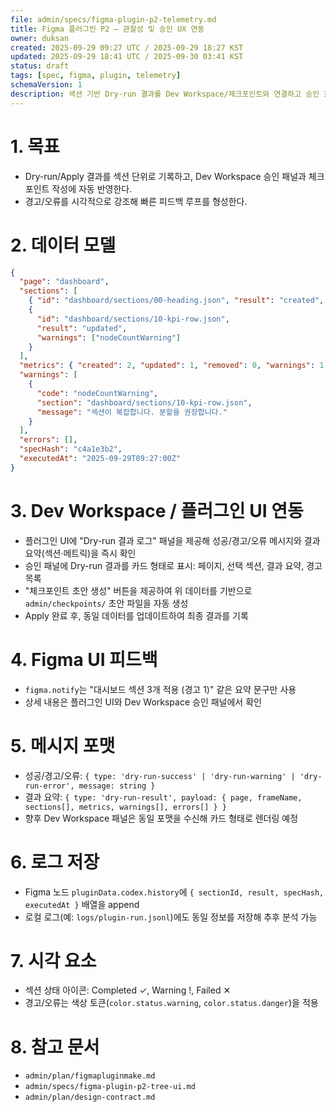 ```yaml
---
file: admin/specs/figma-plugin-p2-telemetry.md
title: Figma 플러그인 P2 — 관찰성 및 승인 UX 연동
owner: duksan
created: 2025-09-29 09:27 UTC / 2025-09-29 18:27 KST
updated: 2025-09-29 18:41 UTC / 2025-09-30 03:41 KST
status: draft
tags: [spec, figma, plugin, telemetry]
schemaVersion: 1
description: 섹션 기반 Dry-run 결과를 Dev Workspace/체크포인트와 연결하고 승인 흐름을 자동화하기 위한 설계안
---
```


# 1. 목표

- Dry-run/Apply 결과를 섹션 단위로 기록하고, Dev Workspace 승인 패널과 체크포인트 작성에 자동 반영한다.
- 경고/오류를 시각적으로 강조해 빠른 피드백 루프를 형성한다.

# 2. 데이터 모델

```json
{
  "page": "dashboard",
  "sections": [
    { "id": "dashboard/sections/00-heading.json", "result": "created", "warnings": [] },
    {
      "id": "dashboard/sections/10-kpi-row.json",
      "result": "updated",
      "warnings": ["nodeCountWarning"]
    }
  ],
  "metrics": { "created": 2, "updated": 1, "removed": 0, "warnings": 1 },
  "warnings": [
    {
      "code": "nodeCountWarning",
      "section": "dashboard/sections/10-kpi-row.json",
      "message": "섹션이 복잡합니다. 분할을 권장합니다."
    }
  ],
  "errors": [],
  "specHash": "c4a1e3b2",
  "executedAt": "2025-09-29T09:27:00Z"
}
```

# 3. Dev Workspace / 플러그인 UI 연동

- 플러그인 UI에 "Dry-run 결과 로그" 패널을 제공해 성공/경고/오류 메시지와 결과 요약(섹션·메트릭)을 즉시 확인
- 승인 패널에 Dry-run 결과를 카드 형태로 표시: 페이지, 선택 섹션, 결과 요약, 경고 목록
- "체크포인트 초안 생성" 버튼을 제공하여 위 데이터를 기반으로 `admin/checkpoints/` 초안 파일을 자동 생성
- Apply 완료 후, 동일 데이터를 업데이트하여 최종 결과를 기록

# 4. Figma UI 피드백

- `figma.notify`는 "대시보드 섹션 3개 적용 (경고 1)" 같은 요약 문구만 사용
- 상세 내용은 플러그인 UI와 Dev Workspace 승인 패널에서 확인

# 5. 메시지 포맷

- 성공/경고/오류: `{ type: 'dry-run-success' | 'dry-run-warning' | 'dry-run-error', message: string }`
- 결과 요약: `{ type: 'dry-run-result', payload: { page, frameName, sections[], metrics, warnings[], errors[] } }`
- 향후 Dev Workspace 패널은 동일 포맷을 수신해 카드 형태로 렌더링 예정

# 6. 로그 저장

- Figma 노드 `pluginData.codex.history`에 `{ sectionId, result, specHash, executedAt }` 배열을 append
- 로컬 로그(예: `logs/plugin-run.jsonl`)에도 동일 정보를 저장해 추후 분석 가능

# 7. 시각 요소

- 섹션 상태 아이콘: Completed ✓, Warning !, Failed ✕
- 경고/오류는 색상 토큰(`color.status.warning`, `color.status.danger`)을 적용

# 8. 참고 문서

- `admin/plan/figmapluginmake.md`
- `admin/specs/figma-plugin-p2-tree-ui.md`
- `admin/plan/design-contract.md`
